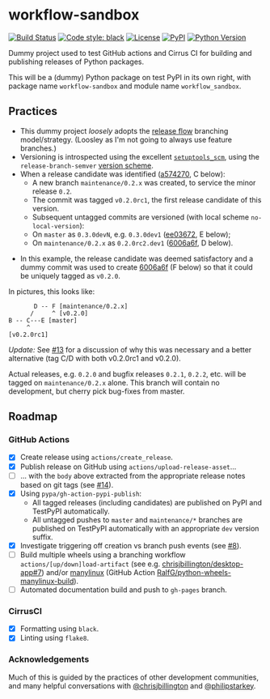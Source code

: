 # workflow-sandbox

[![Build Status](https://api.cirrus-ci.com/github/rpanderson/workflow-sandbox.svg)](https://cirrus-ci.com/rpanderson/workflow-sandbox)
[![Code style: black](https://img.shields.io/badge/code%20style-black-000000.svg)](https://github.com/python/black)
[![License](https://img.shields.io/pypi/l/workflow-sandbox.svg)](https://github.com/rpanderson/workflow-sandbox/raw/master/LICENSE)
[![PyPI](https://img.shields.io/pypi/v/workflow-sandbox.svg)](https://pypi.org/project/workflow-sandbox)
[![Python Version](https://img.shields.io/pypi/pyversions/workflow-sandbox.svg)](https://python.org)

Dummy project used to test GitHub actions and Cirrus CI for building and publishing releases of Python packages.

This will be a (dummy) Python package on test PyPI in its own right, with package name `workflow-sandbox` and module name `workflow_sandbox`.

## Practices

- This dummy project *loosely* adopts the [release flow](https://releaseflow.org) branching model/strategy. (Loosley as I'm not going to always use feature branches.)
- Versioning is introspected using the excellent [`setuptools_scm`](https://github.com/pypa/setuptools_scm), using the `release-branch-semver` [version scheme](https://github.com/pypa/setuptools_scm#version-number-construction).
- When a release candidate was identified ([a574270](https://github.com/rpanderson/workflow-sandbox/commit/a5742702fcf6530da3080ad1d4a3eabb4fd78013), C below):
  * A new branch `maintenance/0.2.x` was created, to service the minor release `0.2`.
  * The commit was tagged `v0.2.0rc1`, the first release candidate of this version.
  * Subsequent untagged commits are versioned (with local scheme `no-local-version`): 
  * On `master` as `0.3.0devN`, e.g. `0.3.0dev1` ([ee03672](https://github.com/rpanderson/workflow-sandbox/commit/ee03672fa0cdf96f4e400586a1629d0e3908a48e), E below);
  * On `maintenance/0.2.x` as `0.2.0rc2.dev1` ([6006a6f](https://github.com/rpanderson/workflow-sandbox/commit/6006a6f5ca5922d9b4f352c2a37f23008eb4d597), D below).
* In this example, the release candidate was deemed satisfactory and a dummy commit was used to create [6006a6f](https://github.com/rpanderson/workflow-sandbox/commit/6006a6f5ca5922d9b4f352c2a37f23008eb4d597) (F below) so that it could be uniquely tagged as `v0.2.0`.

In pictures, this looks like:
```
       D -- F [maintenance/0.2.x]
      /     ^ [v0.2.0]
B -- C---E [master]
     ^
[v0.2.0rc1]
```

*Update:* See [#13](https://github.com/rpanderson/workflow-sandbox/issues/13) for a discussion of why this was necessary and a better alternative (tag C/D with both v0.2.0rc1 and v0.2.0).

Actual releases, e.g. `0.2.0` and bugfix releases `0.2.1`, `0.2.2`, etc. will be tagged on `maintenance/0.2.x` alone. This branch will contain no development, but cherry pick bug-fixes from master.

## Roadmap

### GitHub Actions

- [x] Create release using `actions/create_release`.
- [x] Publish release on GitHub using `actions/upload-release-asset`...
- [ ] ... with the `body` above extracted from the appropriate release notes based on git tags (see [#14](https://github.com/rpanderson/workflow-sandbox/issues/14)).
- [x] Using `pypa/gh-action-pypi-publish`:
  - All tagged releases (including candidates) are published on PyPI and TestPyPI automatically.
  - All untagged pushes to `master` and `maintenance/*` branches are published on TestPyPI automatically with an appropriate `dev` version suffix.
- [x] Investigate triggering off creation vs branch push events (see [#8](https://github.com/rpanderson/workflow-sandbox/issues/8)).
- [ ] Build multiple wheels using a branching workflow `actions/[up/down]load-artifact` (see e.g. [chrisjbillington/desktop-app#7](https://github.com/chrisjbillington/desktop-app/issues/7])) and/or [manylinux](https://github.com/pypa/manylinux) (GitHub Action [RalfG/python-wheels-manylinux-build](https://github.com/RalfG/python-wheels-manylinux-build)).
- [ ] Automated documentation build and push to `gh-pages` branch.

### CirrusCI

- [x] Formatting using `black`.
- [x] Linting using `flake8`.

### Acknowledgements

Much of this is guided by the practices of other development communities, and many helpful conversations with [@chrisjbillington](https://github.com/chrisjbillington) and [@philipstarkey](https://github.com/philipstarkey).
